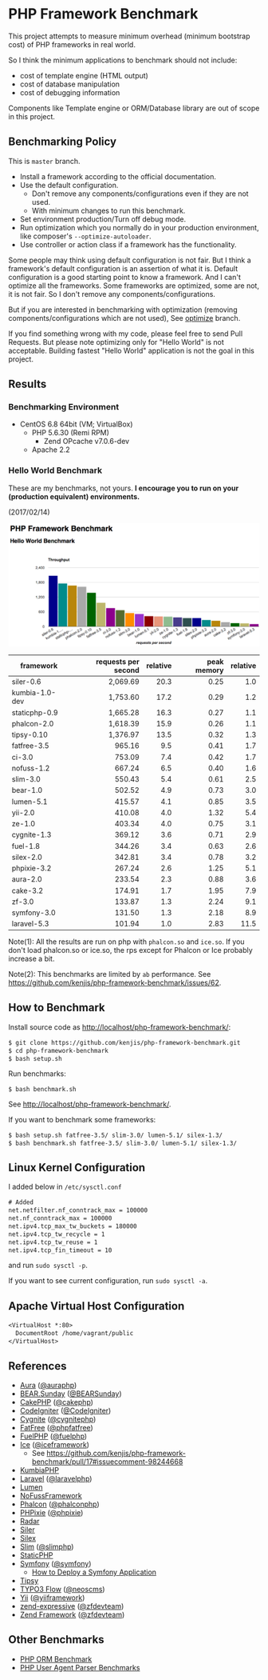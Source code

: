 # PHP Framework Benchmark

This project attempts to measure minimum overhead (minimum bootstrap cost) of PHP frameworks in real world.

So I think the minimum applications to benchmark should not include:

* cost of template engine (HTML output)
* cost of database manipulation
* cost of debugging information

Components like Template engine or ORM/Database library are out of scope in this project.

## Benchmarking Policy

This is `master` branch.

* Install a framework according to the official documentation.
* Use the default configuration.
  * Don't remove any components/configurations even if they are not used.
  * With minimum changes to run this benchmark.
* Set environment production/Turn off debug mode.
* Run optimization which you normally do in your production environment, like composer's `--optimize-autoloader`.
* Use controller or action class if a framework has the functionality.

Some people may think using default configuration is not fair. But I think a framework's default configuration is an assertion of what it is. Default configuration is a good starting point to know a framework. And I can't optimize all the frameworks. Some frameworks are optimized, some are not, it is not fair. So I don't remove any components/configurations.

But if you are interested in benchmarking with optimization (removing components/configurations which are not used), See [optimize](https://github.com/kenjis/php-framework-benchmark/tree/optimize) branch.

If you find something wrong with my code, please feel free to send Pull Requests. But please note optimizing only for "Hello World" is not acceptable. Building fastest "Hello World" application is not the goal in this project.

## Results

### Benchmarking Environment

* CentOS 6.8 64bit (VM; VirtualBox)
  * PHP 5.6.30 (Remi RPM)
    * Zend OPcache v7.0.6-dev
  * Apache 2.2

### Hello World Benchmark

These are my benchmarks, not yours. **I encourage you to run on your (production equivalent) environments.**

(2017/02/14)

![Benchmark Results Graph](img/php-framework-benchmark-20170214.png)

|framework          |requests per second|relative|peak memory|relative|
|-------------------|------------------:|-------:|----------:|-------:|
|siler-0.6          |           2,069.69|    20.3|       0.25|     1.0|
|kumbia-1.0-dev     |           1,753.60|    17.2|       0.29|     1.2|
|staticphp-0.9      |           1,665.28|    16.3|       0.27|     1.1|
|phalcon-2.0        |           1,618.39|    15.9|       0.26|     1.1|
|tipsy-0.10         |           1,376.97|    13.5|       0.32|     1.3|
|fatfree-3.5        |             965.16|     9.5|       0.41|     1.7|
|ci-3.0             |             753.09|     7.4|       0.42|     1.7|
|nofuss-1.2         |             667.24|     6.5|       0.40|     1.6|
|slim-3.0           |             550.43|     5.4|       0.61|     2.5|
|bear-1.0           |             502.52|     4.9|       0.73|     3.0|
|lumen-5.1          |             415.57|     4.1|       0.85|     3.5|
|yii-2.0            |             410.08|     4.0|       1.32|     5.4|
|ze-1.0             |             403.34|     4.0|       0.75|     3.1|
|cygnite-1.3        |             369.12|     3.6|       0.71|     2.9|
|fuel-1.8           |             344.26|     3.4|       0.63|     2.6|
|silex-2.0          |             342.81|     3.4|       0.78|     3.2|
|phpixie-3.2        |             267.24|     2.6|       1.25|     5.1|
|aura-2.0           |             233.54|     2.3|       0.88|     3.6|
|cake-3.2           |             174.91|     1.7|       1.95|     7.9|
|zf-3.0             |             133.87|     1.3|       2.24|     9.1|
|symfony-3.0        |             131.50|     1.3|       2.18|     8.9|
|laravel-5.3        |             101.94|     1.0|       2.83|    11.5|

Note(1): All the results are run on php with `phalcon.so` and `ice.so`. If you don't load phalcon.so or ice.so, the rps except for Phalcon or Ice probably increase a bit.

Note(2): This benchmarks are limited by `ab` performance. See <https://github.com/kenjis/php-framework-benchmark/issues/62>.

## How to Benchmark

Install source code as <http://localhost/php-framework-benchmark/>:

~~~
$ git clone https://github.com/kenjis/php-framework-benchmark.git
$ cd php-framework-benchmark
$ bash setup.sh
~~~

Run benchmarks:

~~~
$ bash benchmark.sh
~~~

See <http://localhost/php-framework-benchmark/>.

If you want to benchmark some frameworks:

~~~
$ bash setup.sh fatfree-3.5/ slim-3.0/ lumen-5.1/ silex-1.3/
$ bash benchmark.sh fatfree-3.5/ slim-3.0/ lumen-5.1/ silex-1.3/
~~~

## Linux Kernel Configuration

I added below in `/etc/sysctl.conf`

~~~
# Added
net.netfilter.nf_conntrack_max = 100000
net.nf_conntrack_max = 100000
net.ipv4.tcp_max_tw_buckets = 180000
net.ipv4.tcp_tw_recycle = 1
net.ipv4.tcp_tw_reuse = 1
net.ipv4.tcp_fin_timeout = 10
~~~

and run `sudo sysctl -p`.

If you want to see current configuration, run `sudo sysctl -a`.

## Apache Virtual Host Configuration

~~~
<VirtualHost *:80>
  DocumentRoot /home/vagrant/public
</VirtualHost>
~~~

## References

* [Aura](http://auraphp.com/) ([@auraphp](https://twitter.com/auraphp))
* [BEAR.Sunday](https://bearsunday.github.io/) ([@BEARSunday](https://twitter.com/BEARSunday))
* [CakePHP](http://cakephp.org/) ([@cakephp](https://twitter.com/cakephp))
* [CodeIgniter](http://www.codeigniter.com/) ([@CodeIgniter](https://twitter.com/CodeIgniter))
* [Cygnite](http://www.cygniteframework.com/) ([@cygnitephp](https://twitter.com/cygnitephp))
* [FatFree](http://fatfreeframework.com/) ([@phpfatfree](https://twitter.com/phpfatfree))
* [FuelPHP](http://fuelphp.com/) ([@fuelphp](https://twitter.com/fuelphp))
* [Ice](http://www.iceframework.org/) ([@iceframework](https://twitter.com/iceframework))
  * See https://github.com/kenjis/php-framework-benchmark/pull/17#issuecomment-98244668
* [KumbiaPHP](https://github.com/KumbiaPHP/KumbiaPHP)
* [Laravel](http://laravel.com/) ([@laravelphp](https://twitter.com/laravelphp))
* [Lumen](http://lumen.laravel.com/)
* [NoFussFramework](http://www.nofussframework.com/)
* [Phalcon](http://phalconphp.com/) ([@phalconphp](https://twitter.com/phalconphp))
* [PHPixie](http://phpixie.com/) ([@phpixie](https://twitter.com/phpixie))
* [Radar](https://github.com/radarphp/Radar.Project)
* [Siler](https://github.com/leocavalcante/siler)
* [Silex](http://silex.sensiolabs.org/)
* [Slim](http://www.slimframework.com/) ([@slimphp](https://twitter.com/slimphp))
* [StaticPHP](https://github.com/gintsmurans/staticphp)
* [Symfony](http://symfony.com/) ([@symfony](https://twitter.com/symfony))
  * [How to Deploy a Symfony Application](http://symfony.com/doc/current/cookbook/deployment/tools.html)
* [Tipsy](http://tipsy.la)
* [TYPO3 Flow](http://flow.typo3.org/) ([@neoscms](https://twitter.com/neoscms))
* [Yii](http://www.yiiframework.com/) ([@yiiframework](https://twitter.com/yiiframework))
* [zend-expressive](https://github.com/zendframework/zend-expressive) ([@zfdevteam](https://twitter.com/zfdevteam))
* [Zend Framework](http://framework.zend.com/) ([@zfdevteam](https://twitter.com/zfdevteam))

## Other Benchmarks

* [PHP ORM Benchmark](https://github.com/kenjis/php-orm-benchmark)
* [PHP User Agent Parser Benchmarks](https://github.com/kenjis/user-agent-parser-benchmarks)
